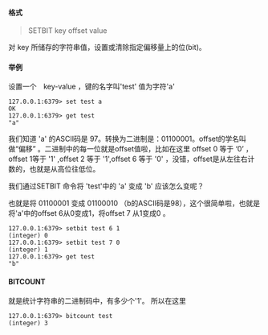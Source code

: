 #### 格式

> SETBIT key offset value

 对 key 所储存的字符串值，设置或清除指定偏移量上的位(bit)。
 
 
 #### 举例
 
设置一个　key-value ，键的名字叫'test' 值为字符'a'

```
127.0.0.1:6379> set test a
OK
127.0.0.1:6379> get test
"a"
```

我们知道 'a' 的ASCII码是 97。转换为二进制是：01100001。offset的学名叫做“偏移” 。二进制中的每一位就是offset值啦，比如在这里 offset 0 等于 ‘0’ ，offset 1等于 '1' ,offset 2 等于 '1',offset 6 等于 '0' ，没错，offset是从左往右计数的，也就是从高位往低位。

我们通过SETBIT 命令将 'test'中的 'a' 变成 'b' 应该怎么变呢？

也就是将 01100001 变成 01100010 （b的ASCII码是98），这个很简单啦，也就是将'a'中的offset 6从0变成1，将offset 7 从1变成0 。

```
127.0.0.1:6379> setbit test 6 1
(integer) 0
127.0.0.1:6379> setbit test 7 0
(integer) 1
127.0.0.1:6379> get test
"b"
```

#### BITCOUNT

就是统计字符串的二进制码中，有多少个'1'。 所以在这里

```
127.0.0.1:6379> bitcount test
(integer) 3
```

